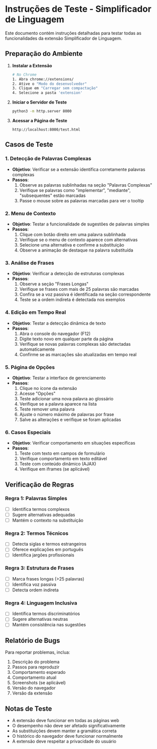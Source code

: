 # Instruções de Teste - Simplificador de Linguagem

Este documento contém instruções detalhadas para testar todas as funcionalidades da extensão Simplificador de Linguagem.

## Preparação do Ambiente

1. **Instalar a Extensão**
   ```bash
   # No Chrome
   1. Abra chrome://extensions/
   2. Ative o "Modo do desenvolvedor"
   3. Clique em "Carregar sem compactação"
   4. Selecione a pasta 'extension'
   ```

2. **Iniciar o Servidor de Teste**
   ```bash
   python3 -m http.server 8000
   ```

3. **Acessar a Página de Teste**
   ```
   http://localhost:8000/test.html
   ```

## Casos de Teste

### 1. Detecção de Palavras Complexas

- **Objetivo**: Verificar se a extensão identifica corretamente palavras complexas
- **Passos**:
  1. Observe as palavras sublinhadas na seção "Palavras Complexas"
  2. Verifique se palavras como "implementar", "mediante", "subsequentes" estão marcadas
  3. Passe o mouse sobre as palavras marcadas para ver o tooltip

### 2. Menu de Contexto

- **Objetivo**: Testar a funcionalidade de sugestões de palavras simples
- **Passos**:
  1. Clique com botão direito em uma palavra sublinhada
  2. Verifique se o menu de contexto aparece com alternativas
  3. Selecione uma alternativa e confirme a substituição
  4. Observe a animação de destaque na palavra substituída

### 3. Análise de Frases

- **Objetivo**: Verificar a detecção de estruturas complexas
- **Passos**:
  1. Observe a seção "Frases Longas"
  2. Verifique se frases com mais de 25 palavras são marcadas
  3. Confira se a voz passiva é identificada na seção correspondente
  4. Teste se a ordem indireta é detectada nos exemplos

### 4. Edição em Tempo Real

- **Objetivo**: Testar a detecção dinâmica de texto
- **Passos**:
  1. Abra o console do navegador (F12)
  2. Digite texto novo em qualquer parte da página
  3. Verifique se novas palavras complexas são detectadas automaticamente
  4. Confirme se as marcações são atualizadas em tempo real

### 5. Página de Opções

- **Objetivo**: Testar a interface de gerenciamento
- **Passos**:
  1. Clique no ícone da extensão
  2. Acesse "Opções"
  3. Teste adicionar uma nova palavra ao glossário
  4. Verifique se a palavra aparece na lista
  5. Teste remover uma palavra
  6. Ajuste o número máximo de palavras por frase
  7. Salve as alterações e verifique se foram aplicadas

### 6. Casos Especiais

- **Objetivo**: Verificar comportamento em situações específicas
- **Passos**:
  1. Teste com texto em campos de formulário
  2. Verifique comportamento em texto editável
  3. Teste com conteúdo dinâmico (AJAX)
  4. Verifique em iframes (se aplicável)

## Verificação de Regras

### Regra 1: Palavras Simples
- [ ] Identifica termos complexos
- [ ] Sugere alternativas adequadas
- [ ] Mantém o contexto na substituição

### Regra 2: Termos Técnicos
- [ ] Detecta siglas e termos estrangeiros
- [ ] Oferece explicações em português
- [ ] Identifica jargões profissionais

### Regra 3: Estrutura de Frases
- [ ] Marca frases longas (>25 palavras)
- [ ] Identifica voz passiva
- [ ] Detecta ordem indireta

### Regra 4: Linguagem Inclusiva
- [ ] Identifica termos discriminatórios
- [ ] Sugere alternativas neutras
- [ ] Mantém consistência nas sugestões

## Relatório de Bugs

Para reportar problemas, inclua:

1. Descrição do problema
2. Passos para reproduzir
3. Comportamento esperado
4. Comportamento atual
5. Screenshots (se aplicável)
6. Versão do navegador
7. Versão da extensão

## Notas de Teste

- A extensão deve funcionar em todas as páginas web
- O desempenho não deve ser afetado significativamente
- As substituições devem manter a gramática correta
- O histórico do navegador deve funcionar normalmente
- A extensão deve respeitar a privacidade do usuário
